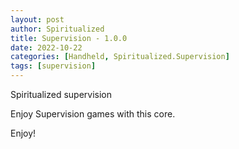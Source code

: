 ```yaml
---
layout: post
author: Spiritualized
title: Supervision - 1.0.0
date: 2022-10-22
categories: [Handheld, Spiritualized.Supervision]
tags: [supervision]
---
```

Spiritualized supervision

Enjoy Supervision games with this core. 


Enjoy!
